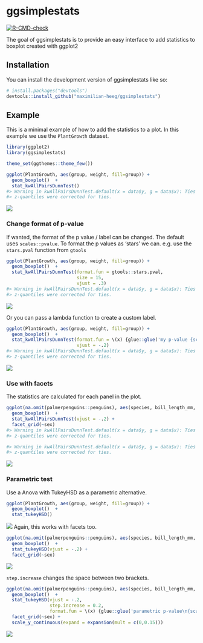 
<!-- README.md is generated from README.Rmd. Please edit that file -->

# ggsimplestats

<!-- badges: start -->

[![R-CMD-check](https://github.com/maximilian-heeg/ggsimplestats/workflows/R-CMD-check/badge.svg)](https://github.com/maximilian-heeg/ggsimplestats/actions)
<!-- badges: end -->

The goal of ggsimplestats is to provide an easy interface to add
statistics to boxplot created with ggplot2

## Installation

You can install the development version of ggsimplestats like so:

``` r
# install.packages("devtools")
devtools::install_github("maximilian-heeg/ggsimplestats")
```

## Example

This is a minimal example of how to add the statistics to a plot. In
this example we use the `PlantGrowth` dataset.

``` r
library(ggplot2)
library(ggsimplestats)

theme_set(ggthemes::theme_few())

ggplot(PlantGrowth, aes(group, weight, fill=group)) +
  geom_boxplot()  +
  stat_kwAllPairsDunnTest()
#> Warning in kwAllPairsDunnTest.default(x = data$y, g = data$x): Ties are present.
#> z-quantiles were corrected for ties.
```

![](man/figures/README-example-1.png)<!-- -->

### Change format of p-value

If wanted, the format of the p value / label can be changed. The default
uses `scales::pvalue`. To format the p values as ‘stars’ we can.
e.g. use the `stars.pval` function from `gtools`

``` r
ggplot(PlantGrowth, aes(group, weight, fill=group)) +
  geom_boxplot()  +
  stat_kwAllPairsDunnTest(format.fun = gtools::stars.pval, 
                          size = 15,
                          vjust = .3)
#> Warning in kwAllPairsDunnTest.default(x = data$y, g = data$x): Ties are present.
#> z-quantiles were corrected for ties.
```

![](man/figures/README-change-p-value-format-1.png)<!-- -->

Or you can pass a lambda function to create a custom label.

``` r
ggplot(PlantGrowth, aes(group, weight, fill=group)) +
  geom_boxplot()  +
  stat_kwAllPairsDunnTest(format.fun = \(x) {glue::glue('my p-value {scales::pvalue(x)}')},
                          vjust = -.2)
#> Warning in kwAllPairsDunnTest.default(x = data$y, g = data$x): Ties are present.
#> z-quantiles were corrected for ties.
```

![](man/figures/README-p-value-lambda-function-1.png)<!-- -->

### Use with facets

The statistics are calculated for each panel in the plot.

``` r
ggplot(na.omit(palmerpenguins::penguins), aes(species, bill_length_mm, fill=species)) +
  geom_boxplot()  +
  stat_kwAllPairsDunnTest(vjust = -.2) +
  facet_grid(~sex)
#> Warning in kwAllPairsDunnTest.default(x = data$y, g = data$x): Ties are present.
#> z-quantiles were corrected for ties.

#> Warning in kwAllPairsDunnTest.default(x = data$y, g = data$x): Ties are present.
#> z-quantiles were corrected for ties.
```

![](man/figures/README-facet-1.png)<!-- -->

### Parametric test

Use a Anova with TukeyHSD as a parametric alternative.

``` r
ggplot(PlantGrowth, aes(group, weight, fill=group)) +
  geom_boxplot()  +
  stat_tukeyHSD()
```

![](man/figures/README-TukeyHSD-1.png)<!-- --> Again, this works with
facets too.

``` r
ggplot(na.omit(palmerpenguins::penguins), aes(species, bill_length_mm, fill=species)) +
  geom_boxplot()  +
  stat_tukeyHSD(vjust = -.2) +
  facet_grid(~sex)
```

![](man/figures/README-tukey-and-facet-1.png)<!-- -->

`step.increase` changes the space between two brackets.

``` r
ggplot(na.omit(palmerpenguins::penguins), aes(species, bill_length_mm, fill=species)) +
  geom_boxplot()  +
  stat_tukeyHSD(vjust = -.2,
                step.increase = 0.2,
                format.fun = \(x) {glue::glue('parametric p-value\n{scales::pvalue(x)}')}) +
  facet_grid(~sex) +
  scale_y_continuous(expand = expansion(mult = c(0,0.15)))
```

![](man/figures/README-step.increase-1.png)<!-- -->
